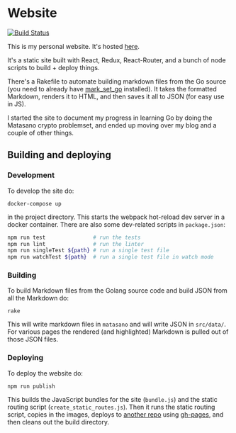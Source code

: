 # Website

[![Build
Status](https://travis-ci.org/aliceriot/site.svg?branch=master)](https://travis-ci.org/aliceriot/site)

This is my personal website. It's hosted
[here](https://aliceriot.github.io/).

It's a static site built with React, Redux, React-Router, and a bunch of
node scripts to build + deploy things.


There's a Rakefile to automate building markdown files from the Go source
(you need to already have
[mark_set_go](https://github.com/aliceriot/mark_set_go) installed). It
takes the formatted Markdown, renders it to HTML, and then saves it all to
JSON (for easy use in JS).

I started the site to document my progress in learning Go by doing the
Matasano crypto problemset, and ended up moving over my blog and a couple
of other things.

## Building and deploying

### Development

To develop the site do:

```
docker-compose up
```

in the project directory. This starts the webpack hot-reload dev server in
a docker container. There are also some dev-related scripts in
`package.json`:

```sh
npm run test               # run the tests
npm run lint               # run the linter
npm run singleTest ${path} # run a single test file
npm run watchTest ${path}  # run a single test file in watch mode
```

### Building

To build Markdown files from the Golang source code and build JSON from
all the Markdown do:

```
rake
```

This will write markdown files in `matasano` and will write JSON in
`src/data/`. For various pages the rendered (and highlighted) Markdown is
pulled out of those JSON files.

### Deploying

To deploy the website do:

```
npm run publish
```

This builds the JavaScript bundles for the site (`bundle.js`) and the
static routing script (`create_static_routes.js`). Then it runs the static
routing script, copies in the images, deploys to [another
repo](https://github.com/aliceriot/aliceriot.github.io) using
[gh-pages](https://github.com/tschaub/gh-pages), and then cleans out the
build directory.
